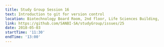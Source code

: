 ```yaml
---
title: Study Group Session 16
text: Introduction to git for version control
location: Biotechnology Board Room, 2nd floor, Life Sciences Building, UWC
link: https://github.com/SANBI-SA/studyGroup/issues/25
date: 2018-05-03
startTime: '11:30'
endTime: '13:00'
---
```


